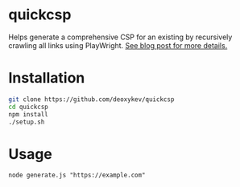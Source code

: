 # quickcsp
Helps generate a comprehensive CSP for an existing by recursively crawling all links using PlayWright. [See blog post for more details.](https://deoxy.net/posts/csp)

# Installation
```bash
git clone https://github.com/deoxykev/quickcsp
cd quickcsp
npm install
./setup.sh
```
# Usage 
```
node generate.js "https://example.com"
```
